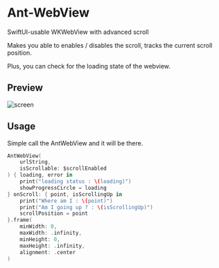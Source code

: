 # Ant-WebView
SwiftUI-usable WKWebView with advanced scroll

Makes you able to enables / disables the scroll, tracks the current scroll position.

Plus, you can check for the loading state of the webview.

## Preview

![screen](https://github.com/Ant-tree/Ant-WebView/assets/88021994/195161da-6a15-4d59-b5fc-6cceeceff65f)


## Usage
Simple call the AntWebView and it will be there.
```Swift
AntWebView(
    urlString,
    isScrollable: $scrollEnabled
) { loading, error in
    print("loading status : \(loading)")
    showProgressCircle = loading
} onScroll: { point, isScrollingUp in
    print("Where am I : \(point)")
    print("Am I going up ? : \(isScrollingUp)")
    scrollPosition = point
}.frame(
    minWidth: 0,
    maxWidth: .infinity,
    minHeight: 0,
    maxHeight: .infinity,
    alignment: .center
)
```
